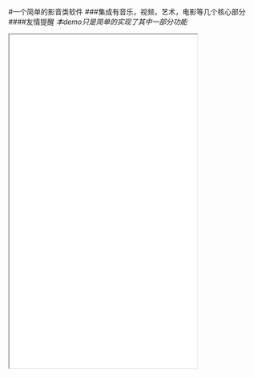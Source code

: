 #一个简单的影音类软件
###集成有音乐，视频，艺术，电影等几个核心部分
####友情提醒
*本demo只是简单的实现了其中一部分功能*

<iframe height=667 width=375 src="/Users/maweefeng/Documents/2016-08-23 22.38.29.gif
">

